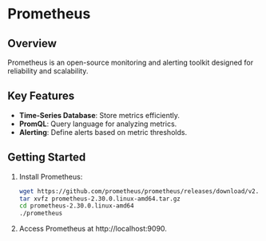 # Prometheus

## Overview
Prometheus is an open-source monitoring and alerting toolkit designed for reliability and scalability.

## Key Features
- **Time-Series Database**: Store metrics efficiently.
- **PromQL**: Query language for analyzing metrics.
- **Alerting**: Define alerts based on metric thresholds.

## Getting Started
1. Install Prometheus:
   ```bash
   wget https://github.com/prometheus/prometheus/releases/download/v2.30.0/prometheus-2.30.0.linux-amd64.tar.gz
   tar xvfz prometheus-2.30.0.linux-amd64.tar.gz
   cd prometheus-2.30.0.linux-amd64
   ./prometheus
2. Access Prometheus at http://localhost:9090.
